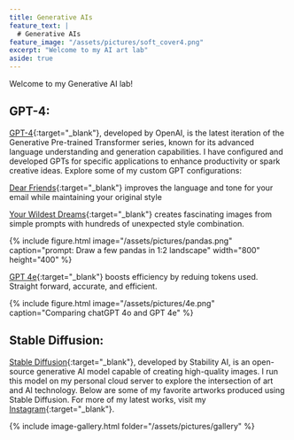 ```yaml
---
title: Generative AIs
feature_text: |
  # Generative AIs
feature_image: "/assets/pictures/soft_cover4.png"
excerpt: "Welcome to my AI art lab"
aside: true
---
```


Welcome to my Generative AI lab!

## GPT-4:
[GPT-4](https://en.wikipedia.org/wiki/GPT-4){:target="_blank"}, developed by OpenAI, is the latest iteration of the Generative Pre-trained Transformer series, known for its advanced language understanding and generation capabilities. I have configured and developed GPTs for specific applications to enhance productivity or spark creative ideas. Explore some of my custom GPT configurations:

[Dear Friends](https://chatgpt.com/g/g-tgvhvuadi){:target="_blank"} improves the language and tone for your email while maintaining your original style

[Your Wildest Dreams](https://chatgpt.com/g/g-AbirBOedD){:target="_blank"} creates fascinating images from simple prompts with hundreds of unexpected style combination. 

{% include figure.html image="/assets/pictures/pandas.png" caption="prompt: Draw a few pandas in 1:2 landscape" width="800" height="400" %}

[GPT 4e](https://chatgpt.com/g/g-h4Zx6EvL9-gpt-4e){:target="_blank"} boosts efficiency by reduing tokens used. Straight forward, accurate, and efficient.

{% include figure.html image="/assets/pictures/4e.png" caption="Comparing chatGPT 4o and GPT 4e" %}

## Stable Diffusion:
[Stable Diffusion](https://en.wikipedia.org/wiki/Stable_Diffusion){:target="_blank"}, developed by Stability AI, is an open-source generative AI model capable of creating high-quality images. I run this model on my personal cloud server to explore the intersection of art and AI technology. Below are some of my favorite artworks produced using Stable Diffusion. For more of my latest works, visit my [Instagram](https://www.instagram.com/anranandychen/?hl=en){:target="_blank"}.

{% include image-gallery.html folder="/assets/pictures/gallery" %}
